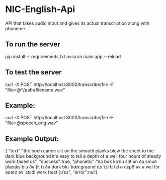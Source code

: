 # NIC-English-Api
API that takes audio input and gives its actual transcription along with phoneme 

## To run the server
pip install -r requirements.txt
uvicorn main:app --reload

## To test the server 
curl -X POST http://localhost:8000/transcribe/file -F "file=@*/path/filename.wav"

## Example:
curl -X POST http://localhost:8000/transcribe/file -F "file=@speech_orig.wav"

## Example Output:
{
    "text":"the boch canoe slit on the smooth planks blew the sheet to the dark blue background it's easy to tell a depth of a well four hours of steady work faced us",
    "success":true,
    "phonetic":"ðə bɑk kəˈnu slɪt ɔn ðə smuð plæŋks blu ðə ʃit tɪ ðə dɑrk blu ˈbækˌgraʊnd ɪts ˈizi tɪ tɛl ə dɛpθ əv ə wɛl fɔr aʊərz əv ˈstɛdi wərk feɪst ˈjuˈɛs",
    "error":null}
